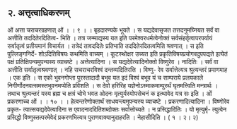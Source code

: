 ## २. अत्तृत्वाधिकरणम्
ओं अत्ता चराचरग्रहणात् ओं । । ९ । ।
बृहदारण्यके भूयते । स यद्यदेवासृजत तत्तदनुमघ्नियत सर्वं वा अत्तीति तददितेरदितित्व-
भिति । तत्र जन्माद्यस्य यत इति परमेश्वरधर्मत्वेनोक्तं सर्वसंहर्तृत्वापरपर्यायं सर्वातृत्वं प्रतीयमानं
विचार्यत । तत्रेदं तावददितेः प्रतिभाति तददितेरदितत्वमिति श्रवणात् । स इति पुल्लिङ्गनिर्दे-
शोऽदितिविषयः कथमिति वाच्यम् । कूटस्थोक्षर उच्यत इति प्रकृतिविषयप्रयोगवदुपपद्यते इत्येतं
पक्षं प्रतिक्षिपन्यमुपन्यस्य व्याचष्टे । अत्तेत्यादिना । स यद्यदेवेत्यादिनोक्तो विष्णुरेव ।
नादितिः । सर्वं वा अत्तीति सर्वातृत्वश्रवणात् । नहि सचराचरविश्वं दन्तव्यदितिरत्ति । विष्णु-
रेव सर्वात्तेत्यत्र श्रुत्यन्तरं प्रमाणमाह । एक इति । स एको भुवनगोप्ता पुरस्तादादौ बभूव यत इदं
विश्वं बभूव यं च साम्पराये प्रलयकाले निगीर्णोदनवत्समस्तभुवनमप्येति प्रविशति । स देवो
हरिरिह यज्ञेनोऽस्माकमाम्पुरर्थं घृतमत्त्विति मन्त्रार्थः । तथाच श्रुत्यन्तरं यस्य ब्रह्म च क्षत्रं चोभे
भवत ओदनः मृत्युर्यस्योपसेचनं क इत्थावेद यत्र सः इति ।
ओं प्रकरणाच्च ओं । । १० । ।
हेत्वन्तरेणोक्तार्थं साधयन्त्यमुपन्यस्य व्याचष्टे । प्रकरणादित्यादिना । विष्णोरेव प्रकृत-
त्वात्सयद्यदेवेत्यादिना स एवादनाददितिशब्दोक्तः सर्वात्तोच्यते । न प्रसिद्धादितिः । यो मृत्युर्मृ-
त्युत्वेन प्रसिद्धो विष्णुस्तत्परमेवेदं प्रकरणभित्यत्र पुराणवाक्यानुदाहरति । नेहासीदिति ।
( १ । २। २)
